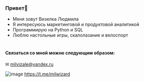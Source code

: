 ### Привет🤗 

- Меня зовут Визелка Людмила
- Я интересуюсь маркетинговой и продуктовой аналитикой
- Программирую на Python и SQL
- Люблю настольные игры, скалолазание и велоспорт

#
#### Связаться со мной можно следующим образом:

✉ milvizale@yandex.ru

![image](https://user-images.githubusercontent.com/119031842/226213199-0ab9ba7f-8dfe-4109-8998-86309664f02a.png)  https://t.me/milwizard
